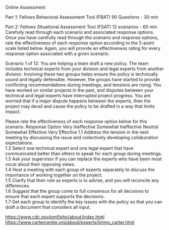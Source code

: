Online Assessment

Part 1: Fellows Behavioral Assessment Tool (FBAT)
90 Questions - 30 min

Part 2: Fellows Situational Assessment Tool (FSAT)
12 scenarios - 60 min
Carefully read through each scenario and associated response options. Once you have carefully read through the scenario and response options, rate the effectiveness of each response option according to the 5-point scale listed below. Again, you will provide an effectiveness rating for every response option associated with a given scenario.

Scenario 1 of 12: You are helping a team draft a new policy. The team includes technical experts from your division and legal experts from another division. Involving these two groups helps ensure the policy is technically sound and legally defensible. However, the groups have started to provide conflicting recommendations during meetings, and tensions are rising. You have worked on similar projects in the past, and disputes between your technical and legal experts have interrupted project progress. You are worried that if a major dispute happens between the experts, then the project may derail and cause the policy to be drafted in a way that limits impact.

Please rate the effectiveness of each response option below for this scenario.
Response Option	Very Ineffective	Somewhat Ineffective	Neutral	Somewhat Effective	Very Effective
1.1	Address the tension in the next meeting by discussing the issue and collectively developing collaboration expectations.					
1.2	Select one technical expert and one legal expert that have communicated better than others to speak for each group during meetings.					
1.3	Ask your supervisor if you can replace the experts who have been most vocal about their opposing views.					
1.4	Host a meeting with each group of experts separately to discuss the importance of working together on the project.					
1.5	Clarify that their role as experts is to advise, and you will reconcile any differences.					
1.6	Suggest that the group come to full consensus for all decisions to ensure that each expert supports the decisions.					
1.7	Get each group to identify the key issues with the policy so that you can draft a document that considers all input.				

https://www.cdc.gov/pmf/php/about/index.html 
https://www.cartercenter.org/about/experts/jimmy_carter.html 
